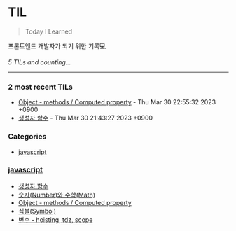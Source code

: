 # TIL
> Today I Learned

프론트엔드 개발자가 되기 위한 기록💻 


_5 TILs and counting..._

---

### 2 most recent TILs

- [Object - methods / Computed property](javascript/object_methods_computed_property.md) - Thu Mar 30 22:55:32 2023 +0900
- [생성자 함수](javascript/constructor_function.md) - Thu Mar 30 21:43:27 2023 +0900

### Categories

- [javascript](#javascript)

### [javascript](#javascript)
- [생성자 함수](javascript/constructor_function.md)
- [숫자(Number)와 수학(Math)](javascript/number_math.md)
- [Object - methods / Computed property](javascript/object_methods_computed_property.md)
- [심볼(Symbol)](javascript/symbol.md)
- [변수 - hoisting, tdz, scope](javascript/variable_hoisting_tdz_scope.md)

[1]: https://simonwillison.net/2020/Apr/20/self-rewriting-readme/
[2]: https://github.com/jbranchaud/til


